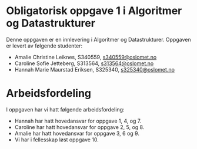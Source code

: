 # Obligatorisk oppgave 1 i Algoritmer og Datastrukturer

Denne oppgaven er en innlevering i Algoritmer og Datastrukturer. 
Oppgaven er levert av følgende studenter:
* Amalie Christine Leiknes, S340559, s340559@oslomet.no
* Caroline Sofie Jetteberg, S313564, s313564@oslomet.no
* Hannah Marie Maurstad Eriksen, S325340, s325340@oslomet.no

# Arbeidsfordeling

I oppgaven har vi hatt følgende arbeidsfordeling:
* Hannah har hatt hovedansvar for oppgave 1, 4, og 7. 
* Caroline har hatt hovedansvar for oppgave 2, 5, og 8. 
* Amalie har hatt hovedansvar for oppgave 3, 6 og 9. 
* Vi har i fellesskap løst oppgave 10. 
